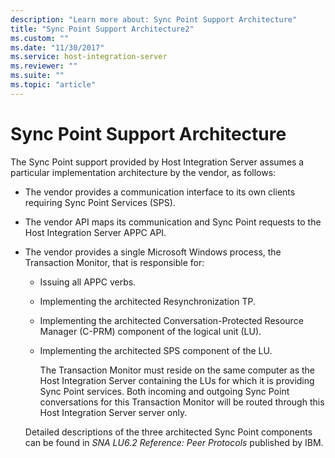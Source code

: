 ```yaml
---
description: "Learn more about: Sync Point Support Architecture"
title: "Sync Point Support Architecture2"
ms.custom: ""
ms.date: "11/30/2017"
ms.service: host-integration-server
ms.reviewer: ""
ms.suite: ""
ms.topic: "article"
---
```

# Sync Point Support Architecture
The Sync Point support provided by Host Integration Server assumes a particular implementation architecture by the vendor, as follows:  
  
- The vendor provides a communication interface to its own clients requiring Sync Point Services (SPS).  
  
- The vendor API maps its communication and Sync Point requests to the Host Integration Server APPC API.  
  
- The vendor provides a single Microsoft Windows process, the Transaction Monitor, that is responsible for:  
  
  - Issuing all APPC verbs.  
  
  - Implementing the architected Resynchronization TP.  
  
  - Implementing the architected Conversation-Protected Resource Manager (C-PRM) component of the logical unit (LU).  
  
  - Implementing the architected SPS component of the LU.  
  
    The Transaction Monitor must reside on the same computer as the Host Integration Server containing the LUs for which it is providing Sync Point services. Both incoming and outgoing Sync Point conversations for this Transaction Monitor will be routed through this Host Integration Server server only.  
  
  Detailed descriptions of the three architected Sync Point components can be found in *SNA LU6.2 Reference: Peer Protocols* published by IBM.
